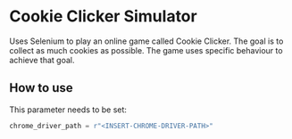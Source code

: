 # Cookie Clicker Simulator
Uses Selenium to play an online game called Cookie Clicker. The goal is to collect as much cookies as possible. The game uses specific behaviour to achieve that goal.

## How to use
This parameter needs to be set:
```python
chrome_driver_path = r"<INSERT-CHROME-DRIVER-PATH>"
```
